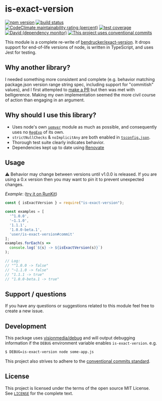 # is-exact-version

[![npm version][npm-image]][npm-url]
[![build status][travis-image]][travis-url]
[![CodeClimate maintainability rating (percent)][code-climate-image]][code-climate-url]
[![test coverage][codecov-image]][codecov-url]
[![David (dependency monitor)][david-image]][david-url]
[![This project uses conventional commits][conventional-commits-image]][conventional-commits-url]

This module is a complete re-write of [bendrucker/exact-version](https://github.com/bendrucker/exact-version).
It drops support for end-of-life versions of node, is written in TypeScript, and uses Jest for testing.

## Why another library?

I needed something more consistent and complete
(e.g. behavior matching package.json version range string spec, including support for "commitish" values),
and I first attempted to [make a PR](https://github.com/bendrucker/exact-version/pull/1)
but then was met with belligerence.
Making my own implementation seemed the more civil course of action than engaging in an argument.

## Why should I use this library?

* Uses node's own [`semver`](https://www.npmjs.com/package/semver) module as much as possible,
  and consequently uses no [`RegExp`](https://developer.mozilla.org/en-US/docs/Web/JavaScript/Reference/Global_Objects/RegExp)
  of its own.
* `strictNullChecks` & `noImplicitAny` are both enabled in [`tsconfig.json`](tslint.json).
* Thorough test suite clearly indicates behavior.
* Dependencies kept up to date using [Renovate](https://github.com/marketplace/renovate)

## Usage

:warning: Behavior may change between versions until v1.0.0 is released.
If you are using a 0.x version then you may want to pin it to prevent unexpected changes.

*Example*: ([try it on RunKit](https://npm.runkit.com/is-exact-version))
 
```js
const { isExactVersion } = require("is-exact-version");

const examples = [
  '^1.0.0',
  '~1.1.0',
  '1.1.1',
  '1.0.0-beta.1',
  'user/is-exact-version#commit'
];
examples.forEach(s => 
  console.log(`${s} -> ${isExactVersion(s)}`)
);

// Log:
// "^1.0.0 -> false"
// "~1.1.0 -> false"
// "1.1.1 -> true"
// "1.0.0-beta.1 -> true"
```

## Support / questions

If you have any questions or suggestions related to this module feel free to create a new issue.

## Development

This package uses [visionmedia/debug](https://github.com/visionmedia/debug)
and will output debugging information if the `DEBUG` environment variable
enables `is-exact-version`. e.g.

```sh
$ DEBUG=is-exact-version node some-app.js
```

This project also strives to adhere to the [conventional commits standard](https://www.conventionalcommits.org/).

## License

This project is licensed under the terms of the open source MIT License.
See [`LICENSE`](LICENSE) for the complete text.

[npm-image]: https://img.shields.io/npm/v/is-exact-version.svg?style=flat-square
[npm-url]: https://npmjs.org/package/is-exact-version
[travis-image]: https://img.shields.io/travis/com/jacobq/is-exact-version/master.svg?style=flat-square
[travis-url]: https://travis-ci.com/jacobq/is-exact-version
[code-climate-image]: https://img.shields.io/codeclimate/maintainability-percentage/jacobq/is-exact-version.svg?style=flat-square
[code-climate-url]: https://codeclimate.com/github/jacobq/is-exact-version
[codecov-image]: https://img.shields.io/codecov/c/github/jacobq/is-exact-version.svg?style=flat-square
[codecov-url]: https://codecov.io/gh/jacobq/is-exact-version
[david-image]: https://img.shields.io/david/jacobq/is-exact-version.svg?style=flat-square
[david-url]: https://david-dm.org/jacobq/is-exact-version
[conventional-commits-image]: https://img.shields.io/badge/Conventional%20Commits-1.0.0-yellow.svg?style=flat-square
[conventional-commits-url]: https://conventionalcommits.org
